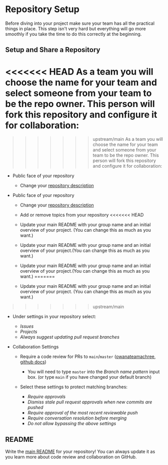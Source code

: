 # Repository Setup

Before diving into your project make sure your team has all the practical
things in place. This step isn't very hard but everything will go more smoothly
if you take the time to do this correctly at the beginning.

## Setup and Share a Repository

<<<<<<< HEAD
As a team you will choose the name for your team and select
someone from your team to be the repo owner. This person will fork this
repository and configure it for collaboration:
=======
>>>>>>> upstream/main
As a team you will choose the name for your team and select someone from your
team to be the repo owner. This person will fork this repository and configure
it for collaboration:

- Public face of your repository
  - Change your
    [repository description](https://stackoverflow.com/questions/7757751/how-do-you-change-a-repository-description-on-github)
- Public face of your repository

  - Change your [repository description](https://stackoverflow.com/questions/7757751/how-do-you-change-a-repository-description-on-github)
  - Add or remove topics from your repository
<<<<<<< HEAD
  - Update your main README with your group name and an initial
 overview of your project. (You can change this as much as you want.)
  - Update your main README with your group name and an initial overview of your
    project.(You can change this as much as you want.)

  - Update your main README with your group name and an initial overview of your
  project.(You can change this as much as you want.)
=======
  - Update your main README with your group name and an initial overview of your
    project. (You can change this as much as you want.)
>>>>>>> upstream/main
- Under settings in your repository select:

  - _Issues_
  - _Projects_
  - _Always suggest updating pull request branches_

- Collaboration Settings

  - Require a code review for PRs to `main`/`master`
  ([owanateamachree](https://owanateamachree.medium.com/how-to-protect-the-master-branch-on-github-ab85e9b6b03),
  [github docs](https://docs.github.com/en/github/collaborating-with-issues-and-pull-requests/approving-a-pull-request-with-required-reviews))

    - You will need to type `master` into the _Branch name pattern_ input box.
    (or type `main` if you have changed your default branch)

  - Select these settings to protect matching branches:

    - _Require approvals_
    - _Dismiss stale pull request approvals when new commits are pushed_
    - _Require approval of the most recent reviewable push_
    - _Require conversation resolution before merging_
    - _Do not allow bypassing the above settings_

## README

Write the [main README](../../README.md) for your repository!
You can always update it as you learn more about code review and
collaboration on GitHub.
